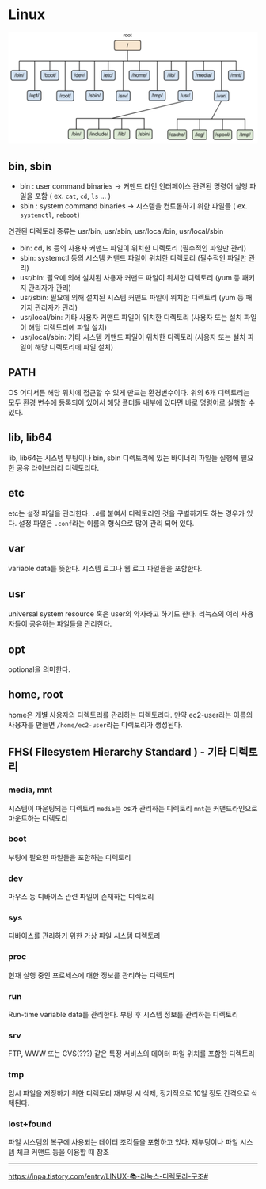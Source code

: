 # Linux
![](img/fileTree.png)

## bin, sbin
- bin : user command binaries -> 커맨드 라인 인터페이스 관련된 명령어 실행 파일을 포함 ( ex. `cat`, `cd`, `ls` ... )
- sbin : system command binaries -> 시스템을 컨트롤하기 위한 파일들 ( ex. `systemctl`, `reboot`)

연관된 디렉토리 종류는 usr/bin, usr/sbin, usr/local/bin, usr/local/sbin

- bin: cd, ls 등의 사용자 커맨드 파일이 위치한 디렉토리 (필수적인 파일만 관리)
- sbin: systemctl 등의 시스템 커맨드 파일이 위치한 디렉토리 (필수적인 파일만 관리)
- usr/bin: 필요에 의해 설치된 사용자 커맨드 파일이 위치한 디렉토리 (yum 등 패키지 관리자가 관리)
- usr/sbin: 필요에 의해 설치된 시스템 커맨드 파일이 위치한 디렉토리 (yum 등 패키지 관리자가 관리)
- usr/local/bin: 기타 사용자 커맨드 파일이 위치한 디렉토리 (사용자 또는 설치 파일이 해당 디렉토리에 파일 설치)
- usr/local/sbin: 기타 시스템 커맨드 파일이 위치한 디렉토리 (사용자 또는 설치 파일이 해당 디렉토리에 파일 설치)

## PATH
OS 어디서든 해당 위치에 접근할 수 있게 만드는 환경변수이다. 위의 6개 디렉토리는 모두 환경 변수에 등록되어 있어서 해당 폴더들 내부에 있다면
바로 명령어로 실행할 수 있다. 


## lib, lib64
lib, lib64는 시스템 부팅이나 bin, sbin 디렉토리에 있는 바이너리 파일들 실행에 필요한 공유 라이브러리 디렉토리다.


## etc
etc는 설정 파일을 관리한다. `.d`를 붙여서 디렉토리인 것을 구별하기도 하는 경우가 있다. 설정 파일은 `.conf`라는 이름의 형식으로 많이 관리 되어 있다.


## var
variable data를 뜻한다. 시스템 로그나 웹 로그 파일들을 포함한다. 

## usr
universal system resource 혹은 user의 약자라고 하기도 한다. 리눅스의 여러 사용자들이 공유하는 파일들을 관리한다. 

## opt
optional을 의미한다. 

## home, root
home은 개별 사용자의 디렉토리를 관리하는 디렉토리다. 만약 ec2-user라는 이름의 사용자를 만들면 `/home/ec2-user`라는 디렉토리가 생성된다.


## FHS( Filesystem Hierarchy Standard ) - 기타 디렉토리

### media, mnt
시스템이 마운팅되는 디렉토리 `media`는 os가 관리하는 디렉토리 `mnt`는 커맨드라인으로 마운트하는 디렉토리

### boot
부팅에 필요한 파일들을 포함하는 디렉토리

### dev
마우스 등 디바이스 관련 파일이 존재하는 디렉토리

### sys
디바이스를 관리하기 위한 가상 파일 시스템 디렉토리

### proc
현재 실행 중인 프로세스에 대한 정보를 관리하는 디렉토리

### run
Run-time variable data를 관리한다. 부팅 후 시스템 정보를 관리하는 디렉토리

### srv
FTP, WWW 또는 CVS(???) 같은 특정 서비스의 데이터 파일 위치를 포함한 디렉토리

### tmp
임시 파일을 저장하기 위한 디렉토리 재부팅 시 삭제, 정기적으로 10일 정도 간격으로 삭제된다. 

### lost+found
파일 시스템의 복구에 사용되는 데이터 조각들을 포함하고 있다. 재부팅이나 파일 시스템 체크 커맨드 등을 이용할 때 참조

-------
https://inpa.tistory.com/entry/LINUX-📚-리눅스-디렉토리-구조#